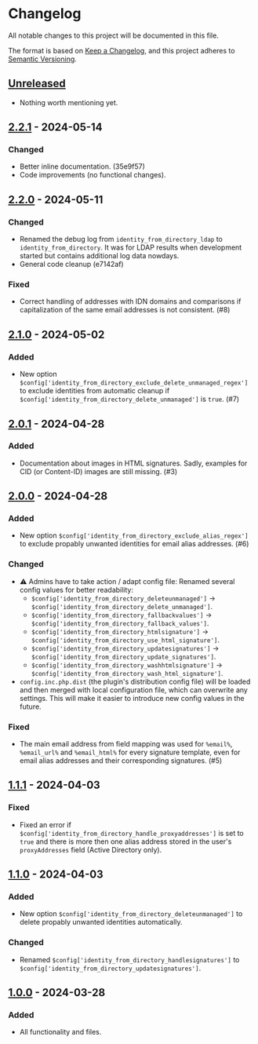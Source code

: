 # Changelog

All notable changes to this project will be documented in this file.

The format is based on [Keep a Changelog](https://keepachangelog.com/en/1.0.0/),
and this project adheres to [Semantic Versioning](https://semver.org/spec/v2.0.0.html).


## [Unreleased]

- Nothing worth mentioning yet.


## [2.2.1] - 2024-05-14

### Changed

- Better inline documentation. (35e9f57)
- Code improvements (no functional changes).


## [2.2.0] - 2024-05-11

### Changed

- Renamed the debug log from `identity_from_directory_ldap` to `identity_from_directory`. It was for LDAP results when development started but contains additional log data nowdays.
- General code cleanup (e7142af)


### Fixed

- Correct handling of addresses with IDN domains and comparisons if capitalization of the same email addresses is not consistent. (#8)


## [2.1.0] - 2024-05-02

### Added

- New option `$config['identity_from_directory_exclude_delete_unmanaged_regex']` to exclude identities from automatic cleanup if `$config['identity_from_directory_delete_unmanaged']` is `true`. (#7)


## [2.0.1] - 2024-04-28

### Added

- Documentation about images in HTML signatures. Sadly, examples for CID (or Content-ID) images are still missing. (#3)


## [2.0.0] - 2024-04-28

### Added

- New option `$config['identity_from_directory_exclude_alias_regex']` to exclude propably unwanted identities for email alias addresses. (#6)


### Changed

- ⚠ Admins have to take action / adapt config file: Renamed several config values for better readability:
  * `$config['identity_from_directory_deleteunmanaged']` -> `$config['identity_from_directory_delete_unmanaged']`.
  * `$config['identity_from_directory_fallbackvalues']` -> `$config['identity_from_directory_fallback_values']`.
  * `$config['identity_from_directory_htmlsignature']` -> `$config['identity_from_directory_use_html_signature']`.
  * `$config['identity_from_directory_updatesignatures']` -> `$config['identity_from_directory_update_signatures']`.
  * `$config['identity_from_directory_washhtmlsignature']` -> `$config['identity_from_directory_wash_html_signature']`.
- `config.inc.php.dist` (the plugin's distribution config file) will be loaded and then merged with local configuration file, which can overwrite any settings. This will make it easier to introduce new config values in the future.


### Fixed

- The main email address from field mapping was used for `%email%`, `%email_url%` and `%email_html%` for every signature template, even for email alias addresses and their corresponding signatures. (#5)


## [1.1.1] - 2024-04-03

### Fixed

- Fixed an error if `$config['identity_from_directory_handle_proxyaddresses']` is set to `true` and there is more then one alias address stored in the user's `proxyAddresses` field (Active Directory only).


## [1.1.0] - 2024-04-03

### Added

- New option `$config['identity_from_directory_deleteunmanaged']` to delete propably unwanted identities automatically.

### Changed

- Renamed `$config['identity_from_directory_handlesignatures']` to `$config['identity_from_directory_updatesignatures']`.


## [1.0.0] - 2024-03-28

### Added

- All functionality and files.


[unreleased]: https://github.com/foundata/roundcube-plugin-identity-from-directory/compare/v2.2.1...HEAD
[2.2.1]: https://github.com/foundata/roundcube-plugin-identity-from-directory/releases/tag/v2.2.1
[2.2.0]: https://github.com/foundata/roundcube-plugin-identity-from-directory/releases/tag/v2.2.0
[2.1.0]: https://github.com/foundata/roundcube-plugin-identity-from-directory/releases/tag/v2.1.0
[2.0.1]: https://github.com/foundata/roundcube-plugin-identity-from-directory/releases/tag/v2.0.1
[2.0.0]: https://github.com/foundata/roundcube-plugin-identity-from-directory/releases/tag/v2.0.0
[1.1.1]: https://github.com/foundata/roundcube-plugin-identity-from-directory/releases/tag/v1.1.1
[1.1.0]: https://github.com/foundata/roundcube-plugin-identity-from-directory/releases/tag/v1.1.0
[1.0.0]: https://github.com/foundata/roundcube-plugin-identity-from-directory/releases/tag/v1.0.0
